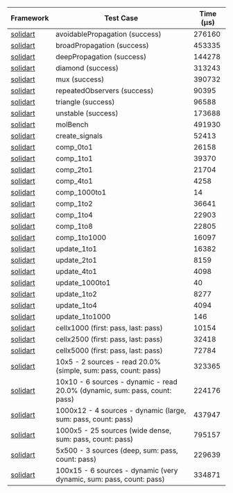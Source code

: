 | Framework | Test Case | Time (μs) |
| --- | --- | --- |
| [solidart](https://github.com/nank1ro/solidart) | avoidablePropagation (success) | 276160 |
| [solidart](https://github.com/nank1ro/solidart) | broadPropagation (success) | 453335 |
| [solidart](https://github.com/nank1ro/solidart) | deepPropagation (success) | 144278 |
| [solidart](https://github.com/nank1ro/solidart) | diamond (success) | 313243 |
| [solidart](https://github.com/nank1ro/solidart) | mux (success) | 390732 |
| [solidart](https://github.com/nank1ro/solidart) | repeatedObservers (success) | 90395 |
| [solidart](https://github.com/nank1ro/solidart) | triangle (success) | 96588 |
| [solidart](https://github.com/nank1ro/solidart) | unstable (success) | 173688 |
| [solidart](https://github.com/nank1ro/solidart) | molBench | 491930 |
| [solidart](https://github.com/nank1ro/solidart) | create_signals | 52413 |
| [solidart](https://github.com/nank1ro/solidart) | comp_0to1 | 26158 |
| [solidart](https://github.com/nank1ro/solidart) | comp_1to1 | 39370 |
| [solidart](https://github.com/nank1ro/solidart) | comp_2to1 | 21704 |
| [solidart](https://github.com/nank1ro/solidart) | comp_4to1 | 4258 |
| [solidart](https://github.com/nank1ro/solidart) | comp_1000to1 | 14 |
| [solidart](https://github.com/nank1ro/solidart) | comp_1to2 | 36641 |
| [solidart](https://github.com/nank1ro/solidart) | comp_1to4 | 22903 |
| [solidart](https://github.com/nank1ro/solidart) | comp_1to8 | 22805 |
| [solidart](https://github.com/nank1ro/solidart) | comp_1to1000 | 16097 |
| [solidart](https://github.com/nank1ro/solidart) | update_1to1 | 16382 |
| [solidart](https://github.com/nank1ro/solidart) | update_2to1 | 8159 |
| [solidart](https://github.com/nank1ro/solidart) | update_4to1 | 4098 |
| [solidart](https://github.com/nank1ro/solidart) | update_1000to1 | 40 |
| [solidart](https://github.com/nank1ro/solidart) | update_1to2 | 8277 |
| [solidart](https://github.com/nank1ro/solidart) | update_1to4 | 4094 |
| [solidart](https://github.com/nank1ro/solidart) | update_1to1000 | 146 |
| [solidart](https://github.com/nank1ro/solidart) | cellx1000 (first: pass, last: pass) | 10154 |
| [solidart](https://github.com/nank1ro/solidart) | cellx2500 (first: pass, last: pass) | 32418 |
| [solidart](https://github.com/nank1ro/solidart) | cellx5000 (first: pass, last: pass) | 72784 |
| [solidart](https://github.com/nank1ro/solidart) | 10x5 - 2 sources - read 20.0% (simple, sum: pass, count: pass) | 323365 |
| [solidart](https://github.com/nank1ro/solidart) | 10x10 - 6 sources - dynamic - read 20.0% (dynamic, sum: pass, count: pass) | 224176 |
| [solidart](https://github.com/nank1ro/solidart) | 1000x12 - 4 sources - dynamic (large, sum: pass, count: pass) | 437947 |
| [solidart](https://github.com/nank1ro/solidart) | 1000x5 - 25 sources (wide dense, sum: pass, count: pass) | 795157 |
| [solidart](https://github.com/nank1ro/solidart) | 5x500 - 3 sources (deep, sum: pass, count: pass) | 229639 |
| [solidart](https://github.com/nank1ro/solidart) | 100x15 - 6 sources - dynamic (very dynamic, sum: pass, count: pass) | 334871 |
